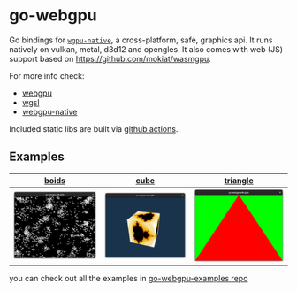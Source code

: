 # go-webgpu

Go bindings for [`wgpu-native`](https://github.com/gfx-rs/wgpu-native), a cross-platform, safe, graphics api. It runs natively on vulkan, metal, d3d12 and opengles. It also comes with web (JS) support based on https://github.com/mokiat/wasmgpu.

For more info check:
- [webgpu](https://gpuweb.github.io/gpuweb/)
- [wgsl](https://gpuweb.github.io/gpuweb/wgsl/)
- [webgpu-native](https://github.com/webgpu-native/webgpu-headers)

Included static libs are built via [github actions](./.github/workflows/build-wgpu.yml).

## Examples

|[boids][b]|[cube][c]|[triangle][t]|
:-:|:-:|:-:
| [![b-i]][b] | [![c-i]][c] | [![t-i]][t] |

[b-i]: https://raw.githubusercontent.com/rajveermalviya/go-webgpu/main/tests/boids/image-msaa.png
[b]: https://github.com/rajveermalviya/go-webgpu-examples/tree/main/boids
[c-i]: https://raw.githubusercontent.com/rajveermalviya/go-webgpu/main/tests/cube/image-msaa.png
[c]: https://github.com/rajveermalviya/go-webgpu-examples/tree/main/cube
[t-i]: https://raw.githubusercontent.com/rajveermalviya/go-webgpu/main/tests/triangle/image-msaa.png
[t]: https://github.com/rajveermalviya/go-webgpu-examples/tree/main/triangle

you can check out all the examples in [go-webgpu-examples repo](https://github.com/rajveermalviya/go-webgpu-examples)
